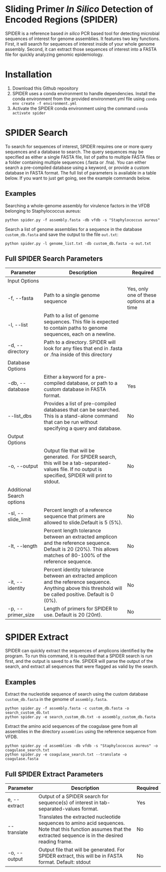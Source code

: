 # Sliding Primer *In Silico* Detection of Encoded Regions (SPIDER)
SPIDER is a reference based *in silico* PCR based tool for detecting microbial sequences 
of interest for genome assemblies. It features two key functions. First, it will search 
for sequences of interest inside of your whole genome assembly. Second, it can extract
those sequences of interest into a FASTA file for quickly analyzing genomic epidemiology.

# Installation
1. Download this Github repository
2. SPIDER uses a conda environment to handle dependencies. Install the conda environment 
from the provided environment.yml file using `conda env create -f environment.yml`
3. Activate the SPIDER conda environment using the command `conda activate spider`

# SPIDER Search
To search for sequences of interest, SPIDER requires one or more query sequences and a 
database to search. The query sequences may be specified as either a single FASTA file,
list of paths to multiple FASTA files or a folder containing multiple sequences (.fasta or .fna).
You can either search a pre-compiled database using a keyword, or provide a custom database
in FASTA format. The full list of parameters is available in a table below. If you want to 
just get going, see the example commands below.

## Examples
Searching a whole-genome assembly for virulence factors in the VFDB belonging to Staphylococcus aureus:

`python spider.py -f assembly.fasta -db vfdb -s "Staphylococcus aureus"`

Search a list of genome assemblies for a sequence in the database `custom_db.fasta` and save the output to the file `out.txt`:

`python spider.py -l genome_list.txt -db custom_db.fasta -o out.txt`

## Full SPIDER Search Parameters
| Parameter                 | Description                                                                                                                                                       | Required                                 |
| ------------------------- | ----------------------------------------------------------------------------------------------------------------------------------------------------------------- | ---------------------------------------- |
| Input Options             |
| -f, --fasta                  | Path to a single genome sequence                                                                                                                                  | Yes, only one of these options at a time |
| -l, --list                   | Path to a list of genome sequences. This file is expected to contain paths to genome sequences, each on a newline.                                                |
| -d, --directory              | Path to a directory. SPIDER will look for any files that end in .fasta or .fna inside of this directory                                                           |
| Database Options          |
| -db, --database              | Either a keyword for a pre-compiled database, or path to a custom database in FASTA format.                                                                       | Yes                                      |
| --list_dbs                  | Provides a list of pre-compiled databases that can be searched. This is a stand-alone command that can be run without specifying a query and database.            | No                                       |
| Output Options            |
| -o, --output                 | Output file that will be generated.  For SPIDER search, this will be a tab-separated-values file. If no output is specified, SPIDER will print to stdout.         | No                                       |
| Additional Search options |
| -sl, --slide_limit         | Percent length of a reference sequence that primers are allowed to slide.Default is 5 (5%).                                                                       | No                                       |
| -lt, --length              | Percent length tolerance between an extracted amplicon and the reference sequence. Default is 20 (20%). This allows matches of 80-100% of the reference sequence. | No                                       |
| -it, --identity            | Percent identity tolerance between an extracted amplicon and the reference sequence. Anything above this threshold will be called positive. Default is 0 (0%).     | No                                       |
| -p, --primer_size            | Length of primers for SPIDER to use. Default is 20 (20nt).                                                                                                        | No                                       |

# SPIDER Extract
SPIDER can quickly extract the sequences of amplicons identified by the program. 
To run this command, it is requited that a SPIDER search is run first, and the output is
saved to a file. SPIDER will parse the output of the search, and extract all sequences
that were flagged as valid by the search.

## Examples

Extract the nucleotide sequence of search using the custom database `custom_db.fasta` in 
the genome of `assembly.fasta`.

```
python spider.py -f assembly.fasta -c custom_db.fasta -o search_custom_db.txt
python spider.py -e search_custom_db.txt -o assembly_custom_db.fasta
```

Extract the amino acid sequences of the coagulase gene from all assemblies in the directory 
`assemblies` using the reference sequence from VFDB.

```
python spider.py -d assemblies -db vfdb -s "Staphylococcus aureus" -o coagulase_search.txt
python spider.py -e coagulase_search.txt --translate -o coagulase.fasta
```

## Full SPIDER Extract Parameters
| Parameter    | Description                                                                                                                                                         | Required |
| ------------ | ------------------------------------------------------------------------------------------------------------------------------------------------------------------- | -------- |
| e, --extract | Output of a SPIDER search for sequence(s) of interest in tab-separated-values format.                                                                               | Yes      |
| --translate    | Translates the extracted nucleotide sequences to amino acid sequences. Note that this function assumes that the extracted sequence is in the desired reading frame. | No       |
| -o, --output  | Output file that will be generated. For SPIDER extract, this will be in FASTA format. Default: stdout                                                               | No       |
